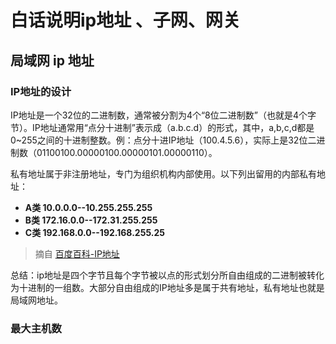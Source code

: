 # 白话说明ip地址 、子网、网关


## 局域网 ip 地址

### IP地址的设计

IP地址是一个32位的二进制数，通常被分割为4个“8位二进制数”（也就是4个字节）。IP地址通常用“点分十进制”表示成（a.b.c.d）的形式，其中，a,b,c,d都是0~255之间的十进制整数。例：点分十进IP地址（100.4.5.6），实际上是32位二进制数（01100100.00000100.00000101.00000110）。

私有地址属于非注册地址，专门为组织机构内部使用。以下列出留用的内部私有地址：
* **A类 10.0.0.0--10.255.255.255**
* **B类 172.16.0.0--172.31.255.255**
* **C类 192.168.0.0--192.168.255.25**

> 摘自 [百度百科-IP地址](https://baike.baidu.com/item/IP%E5%9C%B0%E5%9D%80#4_8)

总结：ip地址是四个字节且每个字节被以点的形式划分所自由组成的二进制被转化为十进制的一组数。大部分自由组成的IP地址多是属于共有地址，私有地址也就是局域网地址。

### 最大主机数

